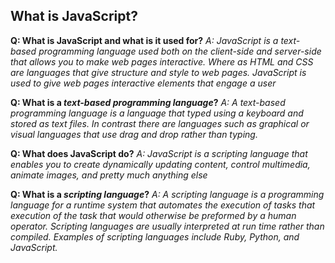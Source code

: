 ## What is JavaScript?

**Q: What is JavaScript and what is it used for?**
_A: JavaScript is a text-based programming language used both on the client-side and server-side that allows you to make web pages interactive. Where as HTML and CSS are languages that give structure and style to web pages. JavaScript is used to give web pages interactive elements that engage a user_

**Q: What is a _text-based programming language_?**
_A: A text-based programming language is a language that typed using a keyboard and stored as text files. In contrast there are languages such as graphical or visual languages that use drag and drop rather than typing._

**Q: What does JavaScript do?**
_A: JavaScript is a scripting language that enables you to create dynamically updating content, control multimedia, animate images, and pretty much anything else_

**Q: What is a _scripting language_?**
_A: A scripting language is a programming language for a runtime system that automates the execution of tasks that execution of the task that would otherwise be preformed by a human operator. Scripting languages are usually interpreted at run time rather than compiled. Examples of scripting languages include Ruby, Python, and JavaScript._
